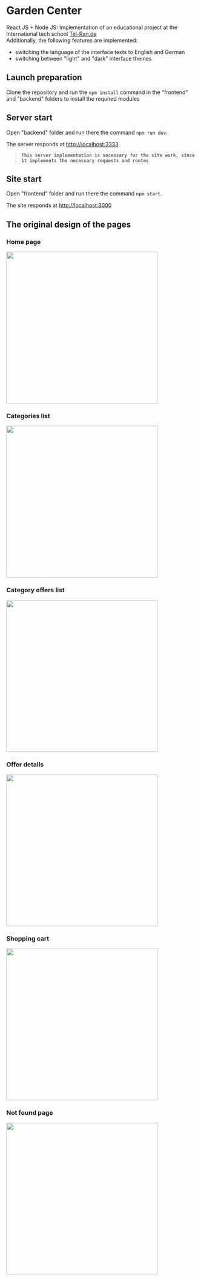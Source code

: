 # Garden Center

React JS + Node JS: Implementation of an educational project at the International tech school [Tel-Ran.de](https://tel-ran.de)  
Additionally, the following features are implemented:  
- switching the language of the interface texts to English and German  
- switching between "light" and "dark" interface themes
  
## Launch preparation

Clone the repository and run the `npm install` command in the "frontend" and "backend" folders to install the required modules

## Server start

Open "backend" folder and run there the command `npm run dev`.

The server responds at [http://localhost:3333](http://localhost:3333)

> **`This server implementation is necessary for the site work, since it implements the necessary requests and routes`**

## Site start

Open "frontend" folder and run there the command `npm start`.

The site responds at [http://localhost:3000](http://localhost:3000)

## The original design of the pages

### Home page

<img src="https://github.com/zahoruiko/GardenCenter/blob/main/frontend/readmeImages/HomePage.png" width="400" />

### Categories list

<img src="https://github.com/zahoruiko/GardenCenter/blob/main/frontend/readmeImages/CategoriesListPage.png" width="400" />

### Category offers list

<img src="https://github.com/zahoruiko/GardenCenter/blob/main/frontend/readmeImages/CategoryOffers.png" width="400" />

### Offer details

<img src="https://github.com/zahoruiko/GardenCenter/blob/main/frontend/readmeImages/OfferDetails.png" width="400" />

### Shopping cart

<img src="https://github.com/zahoruiko/GardenCenter/blob/main/frontend/readmeImages/ShoppingCartContent.png" width="400" />

### Not found page

<img src="https://github.com/zahoruiko/GardenCenter/blob/main/frontend/readmeImages/NotFoundPage.png" width="400" />

